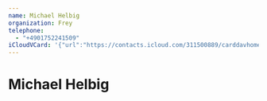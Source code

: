 ```yaml
---
name: Michael Helbig
organization: Frey
telephone:
  - "+4901752241509"
iCloudVCard: '{"url":"https://contacts.icloud.com/311500889/carddavhome/card/67D7C497-1BEB-453A-8AD6-E421DB62611B.vcf","etag":"\"krkou8zu\"","data":"BEGIN:VCARD\r\nVERSION:3.0\r\nFN:\r\nN:Helbig;Michael;;;\r\nUID:23558BB8-FAEE-40E6-AE6D-A9399C5B93F3\r\nPRODID:-//Apple Inc.//iOS 14.6//EN\r\nREV:2025-04-03T22:18:40Z\r\nORG:Frey;\r\nTEL:+4901752241509\r\nEND:VCARD"}'
---
```

# Michael Helbig